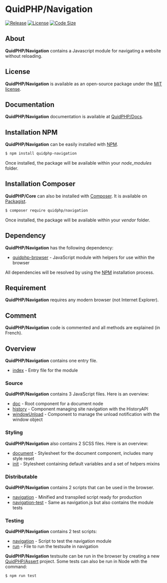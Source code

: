 # QuidPHP/Navigation
[![Release](https://img.shields.io/github/v/release/quidphp/navigation)](https://packagist.org/packages/quidphp/navigation)
[![License](https://img.shields.io/github/license/quidphp/navigation)](https://github.com/quidphp/navigation/blob/master/LICENSE)
[![Code Size](https://img.shields.io/github/languages/code-size/quidphp/navigation)](https://github.com/quidphp/navigation)

## About
**QuidPHP/Navigation** contains a Javascript module for navigating a website without reloading.

## License
**QuidPHP/Navigation** is available as an open-source package under the [MIT license](LICENSE).

## Documentation
**QuidPHP/Navigation** documentation is available at [QuidPHP/Docs](https://github.com/quidphp/docs).

## Installation NPM
**QuidPHP/Navigation** can be easily installed with [NPM](https://www.npmjs.com/package/quidphp-navigation).
``` bash
$ npm install quidphp-navigation
```
Once installed, the package will be available within your *node_modules* folder.

## Installation Composer
**QuidPHP/Core** can also be installed with [Composer](https://getcomposer.org). It is available on [Packagist](https://packagist.org/packages/quidphp/navigation).
``` bash
$ composer require quidphp/navigation
```
Once installed, the package will be available within your *vendor* folder.

## Dependency
**QuidPHP/Navigation** has the following dependency:
- [quidphp-browser](https://github.com/quidphp/browser) - JavaScript module with helpers for use within the browser

All dependencies will be resolved by using the [NPM](https://www.npmjs.com) installation process.

## Requirement
**QuidPHP/Navigation** requires any modern browser (not Internet Explorer).
    
## Comment
**QuidPHP/Navigation** code is commented and all methods are explained (in French).

## Overview
**QuidPHP/Navigation** contains one entry file.
- [index](index.js) - Entry file for the module

### Source
**QuidPHP/Navigation** contains 3 JavaScript files. Here is an overview:
- [doc](src/doc.js) - Root component for a document node
- [history](src/history.js) - Component managing site navigation with the HistoryAPI
- [windowUnload](src/windowUnload.js) - Component to manage the unload notification with the window object

### Styling
**QuidPHP/Navigation** also contains 2 SCSS files. Here is an overview:
- [document](css/document.scss) - Stylesheet for the document component, includes many style reset
- [init](css/init.scss) - Stylesheet containing default variables and a set of helpers mixins

### Distributable
**QuidPHP/Navigation** contains 2 scripts that can be used in the browser.
- [navigation](dist/navigation.js) - Minified and transpiled script ready for production
- [navigation-test](dist/navigation-test.js) - Same as navigation.js but also contains the module tests

### Testing
**QuidPHP/Navigation** contains 2 test scripts:
- [navigation](test/navigation.js) - Script to test the navigation module
- [run](test/run.js) - File to run the testsuite in navigation

**QuidPHP/Navigation** testsuite can be run in the browser by creating a new [QuidPHP/Assert](https://github.com/quidphp/assert) project. Some tests can also be run in Node with the command: 
``` bash
$ npm run test
```